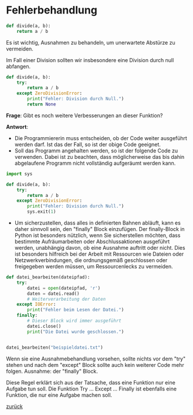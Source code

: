 # Fehlerbehandlung

```python
def divide(a, b):
    return a / b
```

Es ist wichtig, Ausnahmen zu behandeln, um unerwartete Abstürze zu vermeiden.

Im Fall einer Division sollten wir insbesondere eine Division durch null abfangen.

```python
def divide(a, b):
    try:
        return a / b
    except ZeroDivisionError:
        print("Fehler: Division durch Null.")
        return None
```

**Frage**: Gibt es noch weitere Verbesserungen an dieser Funktion?

**Antwort**:

- Die Programmiererin muss entscheiden, ob der Code weiter ausgeführt werden darf. Ist das der Fall, so ist der obige
  Code geeignet.
- Soll das Programm angehalten werden, so ist der folgende Code zu verwenden. Dabei ist zu beachten, dass möglicherweise
  das bis dahin abgelaufene Programm nicht vollständig aufgeräumt werden kann.

```python
import sys

def divide(a, b):
    try:
        return a / b
    except ZeroDivisionError:
        print("Fehler: Division durch Null.")
        sys.exit(1)
```

- Um sicherzustellen, dass alles in definierten Bahnen abläuft, kann es daher sinnvoll sein, den "finally" Block
  einzufügen. Der finally-Block in Python ist besonders nützlich, wenn Sie sicherstellen möchten, dass bestimmte
  Aufräumarbeiten oder Abschlussaktionen ausgeführt werden, unabhängig davon, ob eine Ausnahme auftritt oder nicht. Dies
  ist besonders hilfreich bei der Arbeit mit Ressourcen wie Dateien oder Netzwerkverbindungen, die ordnungsgemäß
  geschlossen oder freigegeben werden müssen, um Ressourcenlecks zu vermeiden.

```python
def datei_bearbeiten(dateipfad):
    try:
        datei = open(dateipfad, 'r')
        daten = datei.read()
        # Weiterverarbeitung der Daten
    except IOError:
        print("Fehler beim Lesen der Datei.")
    finally:
        # Dieser Block wird immer ausgeführt
        datei.close()
        print("Die Datei wurde geschlossen.")


datei_bearbeiten("beispieldatei.txt")
```

Wenn sie eine Ausnahmebehandlung vorsehen, sollte nichts vor dem "try" stehen und nach dem "except" Block sollte auch
kein weiterer Code mehr folgen. Ausnahme: der "finally" Block.

Diese Regel erklärt sich aus der Tatsache, dass eine Funktion nur eine Aufgabe tun soll. Die Funktion
Try ... Except ... Finally ist ebenfalls eine Funktion, die nur eine Aufgabe machen soll.

[zurück](../TheGoodPractices)
